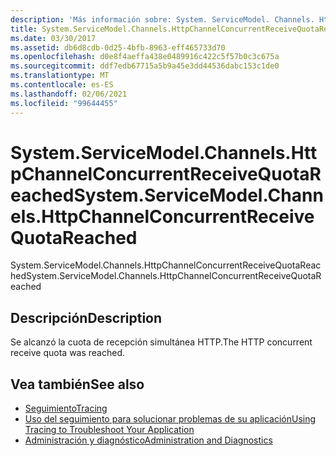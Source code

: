 ```yaml
---
description: 'Más información sobre: System. ServiceModel. Channels. HttpChannelConcurrentReceiveQuotaReached'
title: System.ServiceModel.Channels.HttpChannelConcurrentReceiveQuotaReached
ms.date: 03/30/2017
ms.assetid: db6d8cdb-0d25-4bfb-8963-eff465733d70
ms.openlocfilehash: d0e8f4aeffa438e0489916c422c5f57b0c3c675a
ms.sourcegitcommit: ddf7edb67715a5b9a45e3dd44536dabc153c1de0
ms.translationtype: MT
ms.contentlocale: es-ES
ms.lasthandoff: 02/06/2021
ms.locfileid: "99644455"
---
```

# <a name="systemservicemodelchannelshttpchannelconcurrentreceivequotareached"></a><span data-ttu-id="0c18d-103">System.ServiceModel.Channels.HttpChannelConcurrentReceiveQuotaReached</span><span class="sxs-lookup"><span data-stu-id="0c18d-103">System.ServiceModel.Channels.HttpChannelConcurrentReceiveQuotaReached</span></span>

<span data-ttu-id="0c18d-104">System.ServiceModel.Channels.HttpChannelConcurrentReceiveQuotaReached</span><span class="sxs-lookup"><span data-stu-id="0c18d-104">System.ServiceModel.Channels.HttpChannelConcurrentReceiveQuotaReached</span></span>  
  
## <a name="description"></a><span data-ttu-id="0c18d-105">Descripción</span><span class="sxs-lookup"><span data-stu-id="0c18d-105">Description</span></span>  

 <span data-ttu-id="0c18d-106">Se alcanzó la cuota de recepción simultánea HTTP.</span><span class="sxs-lookup"><span data-stu-id="0c18d-106">The HTTP concurrent receive quota was reached.</span></span>  
  
## <a name="see-also"></a><span data-ttu-id="0c18d-107">Vea también</span><span class="sxs-lookup"><span data-stu-id="0c18d-107">See also</span></span>

- [<span data-ttu-id="0c18d-108">Seguimiento</span><span class="sxs-lookup"><span data-stu-id="0c18d-108">Tracing</span></span>](index.md)
- [<span data-ttu-id="0c18d-109">Uso del seguimiento para solucionar problemas de su aplicación</span><span class="sxs-lookup"><span data-stu-id="0c18d-109">Using Tracing to Troubleshoot Your Application</span></span>](using-tracing-to-troubleshoot-your-application.md)
- [<span data-ttu-id="0c18d-110">Administración y diagnóstico</span><span class="sxs-lookup"><span data-stu-id="0c18d-110">Administration and Diagnostics</span></span>](../index.md)
